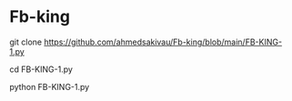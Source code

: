 # Fb-king 


git clone https://github.com/ahmedsakivau/Fb-king/blob/main/FB-KING-1.py

cd FB-KING-1.py

python FB-KING-1.py
